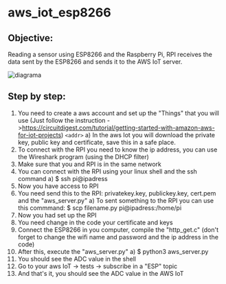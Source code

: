 # aws_iot_esp8266
## Objective:
Reading a sensor using ESP8266 and the Raspberry Pi,  RPI receives the data sent by the ESP8266 and sends it to the AWS IoT server.


![diagrama](https://user-images.githubusercontent.com/39311424/69901853-d090da00-1365-11ea-8d6d-5d817330874e.png)

## Step by step:
1. You need to create a aws account and set up the "Things" that you will use
 (Just follow the instruction ->https://circuitdigest.com/tutorial/getting-started-with-amazon-aws-for-iot-projects)
  `<addr>`  a) In the aws Iot you will download the private key, public key and certificate, save this in a safe place. 
2. To connect with the RPI you need to know the ip address, you can use the Wireshark program (using the DHCP filter)
3. Make sure that you and RPI is in the same network 
4. You can connect with the RPI using your linux shell and the ssh command
          a) $ ssh pi@ipadress
5. Now you have access to RPI 
6. You need send this to the RPI: privatekey.key, publickey.key, cert.pem and the "aws_server.py"
          a) To sent something to the RPI you can use this commmand: $ scp filename.py  pi@ipadress:/home/pi
7. Now you had set up the RPI 
8. You need change in the code your certificate and keys 
8. Connect the ESP8266 in you computer, compile the "http_get.c" (don't forget to change the wifi name and password and the ip address in the code)
9. After this, execute the "aws_server.py"
        a) $ python3 aws_server.py 
10. You should see the ADC value in the shell
11. Go to your aws IoT -> tests -> subscribe in a "ESP" topic
12. And that's it, you should see the ADC value in the AWS IoT
